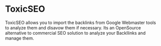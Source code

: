# ToxicSEO
ToxicSEO allows you to import the backlinks from Google Webmaster tools to analyze them and disavow them if necessary.
Its an OpenSource alternative to commercial SEO solution to analyze your Backllinks and manage them.
